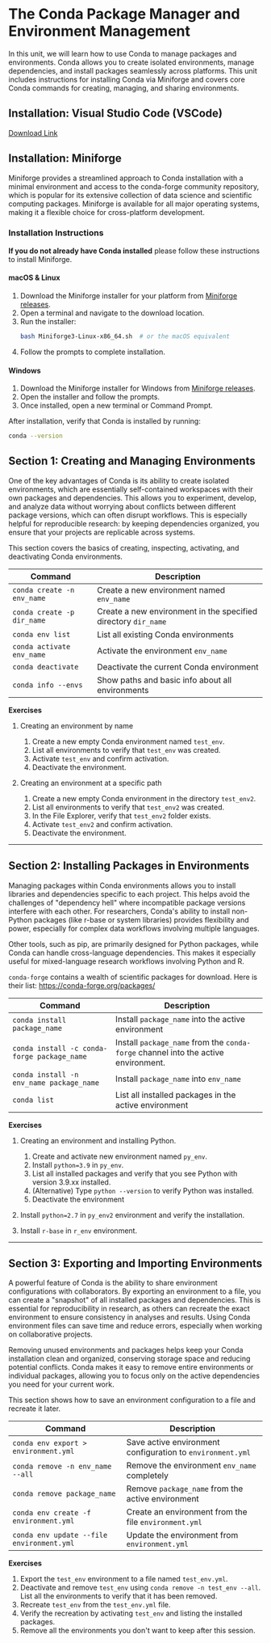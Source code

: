 # The Conda Package Manager and Environment Management

In this unit, we will learn how to use Conda to manage packages and environments. Conda allows you to create isolated environments, manage dependencies, and install packages seamlessly across platforms. This unit includes instructions for installing Conda via Miniforge and covers core Conda commands for creating, managing, and sharing environments. 

## Installation: Visual Studio Code (VSCode)

[Download Link](https://code.visualstudio.com/download)


## Installation: Miniforge

Miniforge provides a streamlined approach to Conda installation with a minimal environment and access to the conda-forge community repository, which is popular for its extensive collection of data science and scientific computing packages. Miniforge is available for all major operating systems, making it a flexible choice for cross-platform development.



### Installation Instructions

 **If you do not already have Conda installed** please follow these instructions to install Miniforge. 

#### macOS & Linux

1. Download the Miniforge installer for your platform from [Miniforge releases](https://github.com/conda-forge/miniforge/releases).
2. Open a terminal and navigate to the download location.
3. Run the installer:
   ```bash
   bash Miniforge3-Linux-x86_64.sh  # or the macOS equivalent
   ```
4. Follow the prompts to complete installation.

#### Windows

1. Download the Miniforge installer for Windows from [Miniforge releases](https://github.com/conda-forge/miniforge/releases).
2. Open the installer and follow the prompts.
3. Once installed, open a new terminal or Command Prompt.

After installation, verify that Conda is installed by running:
```bash
conda --version
```





## Section 1: Creating and Managing Environments

One of the key advantages of Conda is its ability to create isolated environments, which are essentially self-contained workspaces with their own packages and dependencies. This allows you to experiment, develop, and analyze data without worrying about conflicts between different package versions, which can often disrupt workflows. This is especially helpful for reproducible research: by keeping dependencies organized, you ensure that your projects are replicable across systems.

This section covers the basics of creating, inspecting, activating, and deactivating Conda environments.


| Command                         | Description                                      |
|---------------------------------|--------------------------------------------------|
| `conda create -n env_name`      | Create a new environment named `env_name`        |
| `conda create -p dir_name`      | Create a new environment in the specified directory `dir_name`        |
| `conda env list`                | List all existing Conda environments             |
| `conda activate env_name`       | Activate the environment `env_name`              |
| `conda deactivate`              | Deactivate the current Conda environment         |
| `conda info --envs`             | Show paths and basic info about all environments |



 **Exercises**

1. Creating an environment by name
   1. Create a new empty Conda environment named `test_env`.
   2. List all environments to verify that `test_env` was created.
   3. Activate `test_env` and confirm activation.
   4. Deactivate the environment.

2. Creating an environment at a specific path
   1. Create a new empty Conda environment in the directory `test_env2`.
   2. List all environments to verify that `test_env2` was created.
   3. In the File Explorer, verify that `test_env2` folder exists.
   4. Activate `test_env2` and confirm activation.
   5. Deactivate the environment.

---



## Section 2: Installing Packages in Environments

Managing packages within Conda environments allows you to install libraries and dependencies specific to each project. This helps avoid the challenges of "dependency hell" where incompatible package versions interfere with each other. For researchers, Conda's ability to install non-Python packages (like r-base or system libraries) provides flexibility and power, especially for complex data workflows involving multiple languages.

Other tools, such as pip, are primarily designed for Python packages, while Conda can handle cross-language dependencies. This makes it especially useful for mixed-language research workflows involving Python and R.

`conda-forge` contains a wealth of scientific packages for download.  Here is their list: https://conda-forge.org/packages/


| Command                                | Description                                      |
|----------------------------------------|--------------------------------------------------|
| `conda install package_name`           | Install `package_name` into the active environment |
| `conda install -c conda-forge package_name`           | Install `package_name` from the `conda-forge` channel into the active environment. |
| `conda install -n env_name package_name` | Install `package_name` into `env_name`            |
| `conda list`                           | List all installed packages in the active environment |


**Exercises**

1. Creating an environment and installing Python.
   1. Create and activate new environment named `py_env`.
   2. Install `python=3.9` in `py_env`.
   3. List all installed packages and verify that you see Python with version 3.9.xx installed.
   4. (Alternative) Type `python --version` to verify Python was installed. 
   5. Deactivate the environment

2. Install `python=2.7` in `py_env2` environment and verify the installation.

3. Install `r-base` in `r_env` environment.


---



## Section 3: Exporting and Importing Environments

A powerful feature of Conda is the ability to share environment configurations with collaborators. By exporting an environment to a file, you can create a "snapshot" of all installed packages and dependencies. This is essential for reproducibility in research, as others can recreate the exact environment to ensure consistency in analyses and results. Using Conda environment files can save time and reduce errors, especially when working on collaborative projects.  

Removing unused environments and packages helps keep your Conda installation clean and organized, conserving storage space and reducing potential conflicts. Conda makes it easy to remove entire environments or individual packages, allowing you to focus only on the active dependencies you need for your current work.

This section shows how to save an environment configuration to a file and recreate it later.  

| Command                                     | Description                                              |
|---------------------------------------------|----------------------------------------------------------|
| `conda env export > environment.yml`        | Save active environment configuration to `environment.yml` |
| `conda remove -n env_name --all`     | Remove the environment `env_name` completely |
| `conda remove package_name`          | Remove `package_name` from the active environment |
| `conda env create -f environment.yml`       | Create an environment from the file `environment.yml`    |
| `conda env update --file environment.yml`   | Update the environment from `environment.yml`            |


**Exercises**

1. Export the `test_env` environment to a file named `test_env.yml`.
2. Deactivate and remove `test_env` using `conda remove -n test_env --all`. List all the environments to verify that it has been removed.
3. Recreate `test_env` from the `test_env.yml` file.
4. Verify the recreation by activating `test_env` and listing the installed packages.
5. Remove all the environments you don't want to keep after this session.

